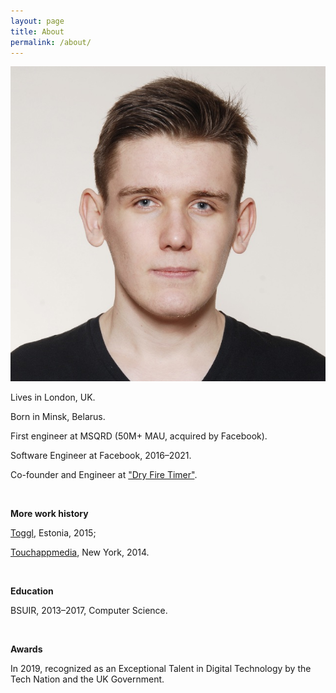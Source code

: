```yaml
---
layout: page
title: About
permalink: /about/
---
```


![img160](/assets/pic/biopic.jpg)

Lives in London, UK. 

Born in Minsk, Belarus.

First engineer at MSQRD (50M+ MAU, acquired by Facebook).

Software Engineer at Facebook, 2016–2021.

Co-founder and Engineer at ["Dry Fire Timer"](http://dryfiretimer.com/). 

<br>

__More work history__

[Toggl](https://toggl.com), Estonia, 2015;

[Touchappmedia](https://www.touchappmedia.com/), New York, 2014.

<br>

__Education__

BSUIR, 2013–2017, Computer Science.

<br>

__Awards__

In 2019, recognized as an Exceptional Talent in Digital Technology by the Tech Nation and the UK Government. 

